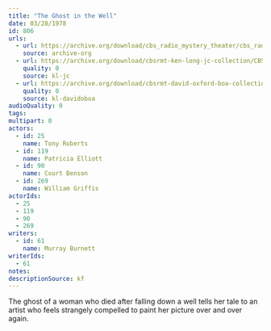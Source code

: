 ```yaml
---
title: "The Ghost in the Well"
date: 03/28/1978
id: 806
urls: 
  - url: https://archive.org/download/cbs_radio_mystery_theater/cbs_radio_mystery_theater-0801-0850.zip/cbs_radio_mystery_theater-0801-0850%2Fcbsrmt_0806_the_ghost_in_the_well.mp3
    source: archive-org
  - url: https://archive.org/download/cbsrmt-ken-long-jc-collection/CBSRMT - 780328 0806 Ghost In The Well vbr noise gaps na_jc.mp3
    quality: 0
    source: kl-jc
  - url: https://archive.org/download/cbsrmt-david-oxford-boa-collection/CBSRMT-780328-0806-The-Ghost-in-the-Well-(128-48)_WBBM-JE-{BoA}.mp3
    quality: 0
    source: kl-davidoboa
audioQuality: 0
tags: 
multipart: 0
actors:  
  - id: 25
    name: Tony Roberts  
  - id: 119
    name: Patricia Elliott  
  - id: 90
    name: Court Benson  
  - id: 269
    name: William Griffis
actorIds:  
  - 25  
  - 119  
  - 90  
  - 269
writers:  
  - id: 61
    name: Murray Burnett
writerIds:  
  - 61
notes: 
descriptionSource: kf
---
```

The ghost of a woman who died after falling down a well tells her tale to an artist who feels strangely compelled to paint her picture over and over again.